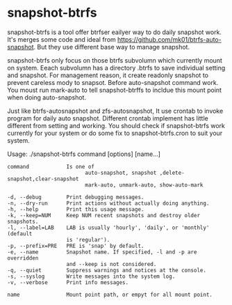snapshot-btrfs
==============

snapshot-btrfs is a tool offer btrfser eailyer way to do daily snapshot work. It's merges some code and ideal from  https://github.com/mk01/btrfs-auto-snapshot. But they use different base way to manage snapshot.

snapshot-btrfs only focus on those btrfs subvolumn which currently mount on system. Eeach subvolumn has a directory .btrfs to save individual setting and snapshot. For management reason, it create readonly snapshot to prevent careless mody to snapsot. Before auto-snapshot command work. You moust run mark-auto to tell snapshot-btrffs to incldue this mount point when doing auto-snapshot.

Just like btrfs-autosnapshot and zfs-autosnapshot, It use crontab to invoke program for daily auto snapshot. Different crontab implement has little different from setting and working. You should check if snapshot-btrfs work currently for your system or do some fix to snapshot-btrfs.cron to suit your system.


Usage: ./snapshot-btrfs command [options] [name...]

    command            Is one of 
                             auto-snapshot, snapshot ,delete-snapshot,clear-snapshot
                             mark-auto, unmark-auto, show-auto-mark
                            
    -d, --debug        Print debugging messages.
    -n, --dry-run      Print actions without actually doing anything.
    -h, --help         Print this usage message.
    -k, --keep=NUM     Keep NUM recent snapshots and destroy older snapshots.
    -l, --label=LAB    LAB is usually 'hourly', 'daily', or 'monthly' (default
                       is 'regular').
    -p, --prefix=PRE   PRE is 'snap' by default.
    -e, --name         Snapshot name. If specified, -l and -p are overridden
                       and --keep is not considered.
    -q, --quiet        Suppress warnings and notices at the console.
    -s, --syslog       Write messages into the system log.
    -v, --verbose      Print info messages.

    name               Mount point path, or empyt for all mount point.
